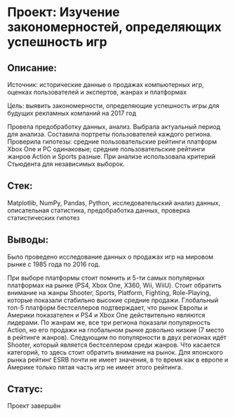 # Проект: Изучение закономерностей, определяющих успешность игр
## Описание: 
Источник: исторические данные о продажах компьютерных игр, оценках пользователей и экспертов, жанрах и платформах

Цель: выявить закономерности, определяющие успешность игры для будущих рекламных компаний на 2017 год

Провела предобработку данных, анализ. Выбрала актуальный период для анализа. Составила портреты пользователей каждого региона. Проверила гипотезы: средние пользовательские рейтинги платформ Xbox One и PC одинаковые; средние пользовательские рейтинги жанров Action и Sports разные. При анализе использовала критерий Стьюдента для независимых выборок.
## Стек: 
Matplotlib, NumPy, Pandas, Python, исследовательский анализ данных, описательная статистика, предобработка данных, проверка статистических гипотез
## Выводы:
Было проведено исследование данных о продажах игр на мировом рынке с 1985 года по 2016 год.

При выборе платформы стоит помнить и 5-ти самых популярных платформах на рынке (PS4, Xbox One, X360, Wii, WiiU). Стоит обратить внимание на жанры Shooter, Sports, Platform, Fighting, Role-Playing, которые показали стабильно высокие средние продажи. Глобальный топ-5 платформ бестселлеров подтверждает, что рынок Европы и Америки показателен и PS4 и Xbox One действительно являются лидерами. По жанрам же, все три региона показали популярность Action, но его продажи на глобальном рынке довольно низкие (7 место в рейтинге жанров). Следующим по популярности в двух регионах идёт Shooter, который является бестселлером среди жанров. Что касается категорий, то здесь стоит обратить внимание на рынок. Для японского рынка рейтинг ESRB почти не имеет значения, в то время как в европе и Америке только пятая часть игр не имеет этого рейтинга.
## Статус:
Проект завершён
